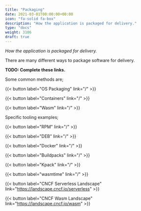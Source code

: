 ```yaml
---
title: "Packaging"
date: 2021-03-01T00:00:00+00:00
icon: "fa-solid fa-box"
description: "How the application is packaged for delivery."
type: "docs"
weight: 3106
draft: true
---
```


_How the application is packaged for delivery._

There are many different ways to package software for delivery.

**TODO: Complete these links.**

Some common methods are;

{{< button label="OS Packaging" link="/" >}}
<br/>

{{< button label="Containers" link="/" >}}
<br/>

{{< button label="Wasm" link="/" >}}
<br/>

Specific tooling examples;

{{< button label="RPM" link="/" >}}
<br/>

{{< button label="DEB" link="/" >}}
<br/>

{{< button label="Docker" link="/" >}}
<br/>

{{< button label="Buildpacks" link="/" >}}
<br/>

{{< button label="Kpack" link="/" >}}
<br/>

{{< button label="wasmtime" link="/" >}}
<br/>

{{< button label="CNCF Serverless Landscape" link="https://landscape.cncf.io/serverless" >}}
<br/>

{{< button label="CNCF Wasm Landscape" link="https://landscape.cncf.io/wasm" >}}
<br/>
